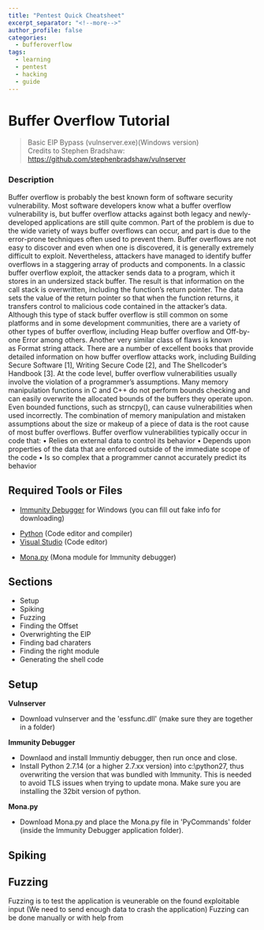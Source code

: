 ```yaml
---
title: "Pentest Quick Cheatsheet"
excerpt_separator: "<!--more-->"
author_profile: false
categories:
  - bufferoverflow
tags:
  - learning
  - pentest
  - hacking
  - guide
---
```


# Buffer Overflow Tutorial 
> Basic EIP Bypass (vulnserver.exe)(Windows version)    
> Credits to Stephen Bradshaw: https://github.com/stephenbradshaw/vulnserver

### Description
Buffer overflow is probably the best known form of software security vulnerability. Most software developers know what a buffer overflow vulnerability is, but buffer overflow attacks against both legacy and newly-developed applications are still quite common. Part of the problem is due to the wide variety of ways buffer overflows can occur, and part is due to the error-prone techniques often used to prevent them.
Buffer overflows are not easy to discover and even when one is discovered, it is generally extremely difficult to exploit. Nevertheless, attackers have managed to identify buffer overflows in a staggering array of products and components.
In a classic buffer overflow exploit, the attacker sends data to a program, which it stores in an undersized stack buffer. The result is that information on the call stack is overwritten, including the function’s return pointer. The data sets the value of the return pointer so that when the function returns, it transfers control to malicious code contained in the attacker’s data.
Although this type of stack buffer overflow is still common on some platforms and in some development communities, there are a variety of other types of buffer overflow, including Heap buffer overflow and Off-by-one Error among others. Another very similar class of flaws is known as Format string attack. There are a number of excellent books that provide detailed information on how buffer overflow attacks work, including Building Secure Software [1], Writing Secure Code [2], and The Shellcoder’s Handbook [3].
At the code level, buffer overflow vulnerabilities usually involve the violation of a programmer’s assumptions. Many memory manipulation functions in C and C++ do not perform bounds checking and can easily overwrite the allocated bounds of the buffers they operate upon. Even bounded functions, such as strncpy(), can cause vulnerabilities when used incorrectly. The combination of memory manipulation and mistaken assumptions about the size or makeup of a piece of data is the root cause of most buffer overflows.
Buffer overflow vulnerabilities typically occur in code that:
• Relies on external data to control its behavior
• Depends upon properties of the data that are enforced outside of the immediate scope of the code
• Is so complex that a programmer cannot accurately predict its behavior


## Required Tools or Files
* [Immunity Debugger](https://debugger.immunityinc.com/ID_register.py) for Windows  (you can fill out fake info for downloading)
- [Python](https://www.python.org/downloads/) (Code editor and compiler)
- [Visual Studio](https://visualstudio.microsoft.com/) (Code editor)
* [Mona.py](https://github.com/corelan/mona) (Mona module for Immunity debugger)

## Sections
* Setup
* Spiking
* Fuzzing
* Finding the Offset
* Overwrighting the EIP
* Finding bad charaters
* Finding the right module
* Generating the shell code

## Setup
**Vulnserver**     
* Download vulnserver and the 'essfunc.dll' (make sure they are together in a folder)

**Immunity Debugger**    
* Downlaod and install Immuntiy debugger, then run once and close.
* Install Python 2.7.14 (or a higher 2.7.xx version) into c:\python27, thus overwriting the version that was bundled with Immunity. This is needed to avoid TLS issues when trying to update mona. Make sure you are installing the 32bit version of python. 

**Mona.py**    
* Download Mona.py and place the Mona.py file in 'PyCommands' folder (inside the Immunity Debugger application folder).
 

## Spiking


## Fuzzing
Fuzzing is to test the application is veunerable on the found exploitable input (We need to send enough data to crash the application)
Fuzzing can be done manually or with help from 


